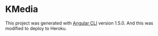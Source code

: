 # KMedia

This project was generated with [Angular CLI](https://github.com/angular/angular-cli) version 1.5.0.
And this was modified to deploy to Heroku.
